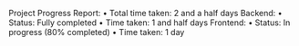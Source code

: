 Project Progress Report:
•	Total time taken: 2 and a half days
Backend:
•	Status: Fully completed
•	Time taken: 1 and half days
Frontend:
•	Status: In progress (80% completed)
•	Time taken: 1 day
 
 
 
 
 
 
 





